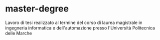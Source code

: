 # master-degree
Lavoro di tesi realizzato al termine del corso di laurea magistrale in ingegneria informatica e dell'automazione presso l'Università Politecnica delle Marche
